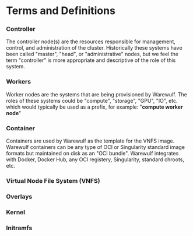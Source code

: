 # Terms and Definitions

### Controller
The controller node(s) are the resources responsible for management, control, and administration of the cluster. 
Historically these systems have been called "master", "head", or "administrative" nodes, but we feel the term 
"controller" is more appropriate and descriptive of the role of this system.

### Workers
Worker nodes are the systems that are being provisioned by Warewulf. The roles of these systems could be "compute", 
"storage", "GPU", "IO", etc. which would typically be used as a prefix, for example: "**compute worker node**"

### Container
Containers are used by Warewulf as the template for the VNFS image. Warewulf containers can be any type of OCI or 
Singularity standard image formats but maintained on disk as an "OCI bundle". Warewulf integrates with Docker, 
Docker Hub, any OCI registery, Singularity, standard chroots, etc.

### Virtual Node File System (VNFS)

### Overlays

### Kernel

### Initramfs
